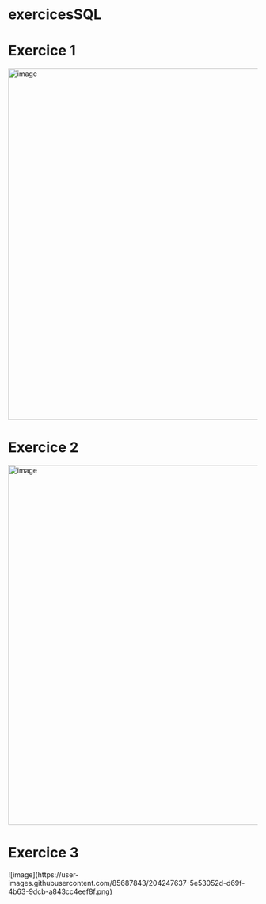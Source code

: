 # exercicesSQL

<h1> Exercice 1 </h1>
<img width="710" alt="image" src="https://user-images.githubusercontent.com/85687843/202679128-4e5bf8a0-26d8-4db1-896b-667b273bf145.png">

<h1> Exercice 2 </h1>
<img width="727" alt="image" src="https://user-images.githubusercontent.com/85687843/204228253-e0045522-1dbf-4270-9a47-d3da475527dc.png">                                 


<h1> Exercice 3 </h1>
![image](https://user-images.githubusercontent.com/85687843/204247637-5e53052d-d69f-4b63-9dcb-a843cc4eef8f.png)
